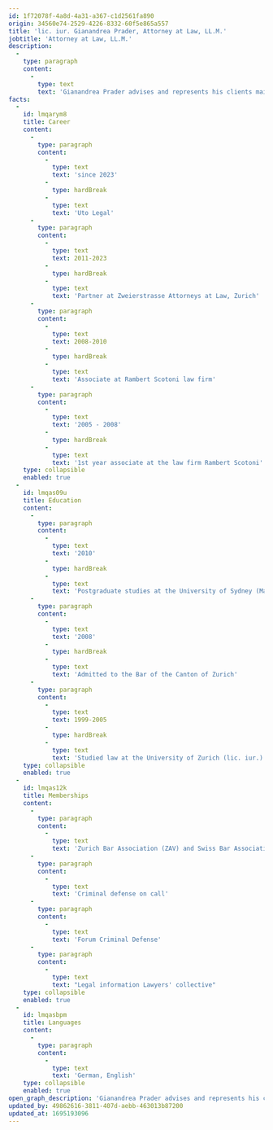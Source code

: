 ```yaml
---
id: 1f72078f-4a8d-4a31-a367-c1d2561fa890
origin: 34560e74-2529-4226-8332-60f5e865a557
title: 'lic. iur. Gianandrea Prader, Attorney at Law, LL.M.'
jobtitle: 'Attorney at Law, LL.M.'
description:
  -
    type: paragraph
    content:
      -
        type: text
        text: 'Gianandrea Prader advises and represents his clients mainly in the areas of criminal law and commercial criminal law (including ancillary criminal law such as road traffic law, Swiss Federal Act on Unfair Competition, etc.); corporate law; contract law, labor law, tenancy, and lease law; inheritance law and estate planning.'
facts:
  -
    id: lmqarym8
    title: Career
    content:
      -
        type: paragraph
        content:
          -
            type: text
            text: 'since 2023'
          -
            type: hardBreak
          -
            type: text
            text: 'Uto Legal'
      -
        type: paragraph
        content:
          -
            type: text
            text: 2011-2023
          -
            type: hardBreak
          -
            type: text
            text: 'Partner at Zweierstrasse Attorneys at Law, Zurich'
      -
        type: paragraph
        content:
          -
            type: text
            text: 2008-2010
          -
            type: hardBreak
          -
            type: text
            text: 'Associate at Rambert Scotoni law firm'
      -
        type: paragraph
        content:
          -
            type: text
            text: '2005 - 2008'
          -
            type: hardBreak
          -
            type: text
            text: '1st year associate at the law firm Rambert Scotoni'
    type: collapsible
    enabled: true
  -
    id: lmqas09u
    title: Education
    content:
      -
        type: paragraph
        content:
          -
            type: text
            text: '2010'
          -
            type: hardBreak
          -
            type: text
            text: 'Postgraduate studies at the University of Sydney (Master of Laws, LL.M.)'
      -
        type: paragraph
        content:
          -
            type: text
            text: '2008'
          -
            type: hardBreak
          -
            type: text
            text: 'Admitted to the Bar of the Canton of Zurich'
      -
        type: paragraph
        content:
          -
            type: text
            text: 1999-2005
          -
            type: hardBreak
          -
            type: text
            text: 'Studied law at the University of Zurich (lic. iur.)'
    type: collapsible
    enabled: true
  -
    id: lmqas12k
    title: Memberships
    content:
      -
        type: paragraph
        content:
          -
            type: text
            text: 'Zurich Bar Association (ZAV) and Swiss Bar Association (SAV)'
      -
        type: paragraph
        content:
          -
            type: text
            text: 'Criminal defense on call'
      -
        type: paragraph
        content:
          -
            type: text
            text: 'Forum Criminal Defense'
      -
        type: paragraph
        content:
          -
            type: text
            text: "Legal information Lawyers' collective"
    type: collapsible
    enabled: true
  -
    id: lmqasbpm
    title: Languages
    content:
      -
        type: paragraph
        content:
          -
            type: text
            text: 'German, English'
    type: collapsible
    enabled: true
open_graph_description: 'Gianandrea Prader advises and represents his clients mainly in the areas of criminal law and commercial criminal law (including ancillary criminal law such as road traffic law, Swiss Federal Act on Unfair Competition, etc.); corporate law; contract law, labor law, tenancy, and lease law; inheritance law and estate planning.'
updated_by: 49862616-3811-407d-aebb-463013b87200
updated_at: 1695193096
---
```

